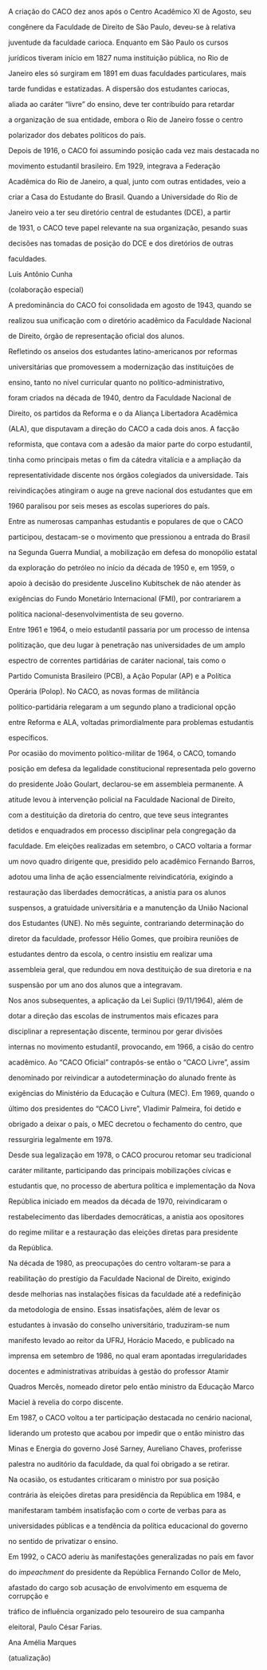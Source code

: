 

A criação do CACO dez anos após o Centro Acadêmico XI de Agosto, seu

congênere da Faculdade de Direito de São Paulo, deveu-se à relativa

juventude da faculdade carioca. Enquanto em São Paulo os cursos

jurídicos tiveram início em 1827 numa instituição pública, no Rio de

Janeiro eles só surgiram em 1891 em duas faculdades particulares, mais

tarde fundidas e estatizadas. A dispersão dos estudantes cariocas,

aliada ao caráter “livre” do ensino, deve ter contribuído para retardar

a organização de sua entidade, embora o Rio de Janeiro fosse o centro

polarizador dos debates políticos do país.



Depois de 1916, o CACO foi assumindo posição cada vez mais destacada no

movimento estudantil brasileiro. Em 1929, integrava a Federação

Acadêmica do Rio de Janeiro, a qual, junto com outras entidades, veio a

criar a Casa do Estudante do Brasil. Quando a Universidade do Rio de

Janeiro veio a ter seu diretório central de estudantes (DCE), a partir

de 1931, o CACO teve papel relevante na sua organização, pesando suas

decisões nas tomadas de posição do DCE e dos diretórios de outras

faculdades.



Luís Antônio Cunha



(colaboração especial)



A predominância do CACO foi consolidada em agosto de 1943, quando se

realizou sua unificação com o diretório acadêmico da Faculdade Nacional

de Direito, órgão de representação oficial dos alunos.



Refletindo os anseios dos estudantes latino-americanos por reformas

universitárias que promovessem a modernização das instituições de

ensino, tanto no nível curricular quanto no político-administrativo,

foram criados na década de 1940, dentro da Faculdade Nacional de

Direito, os partidos da Reforma e o da Aliança Libertadora Acadêmica

(ALA), que disputavam a direção do CACO a cada dois anos. A facção

reformista, que contava com a adesão da maior parte do corpo estudantil,

tinha como principais metas o fim da cátedra vitalícia e a ampliação da

representatividade discente nos órgãos colegiados da universidade. Tais

reivindicações atingiram o auge na greve nacional dos estudantes que em

1960 paralisou por seis meses as escolas superiores do país.



Entre as numerosas campanhas estudantis e populares de que o CACO

participou, destacam-se o movimento que pressionou a entrada do Brasil

na Segunda Guerra Mundial, a mobilização em defesa do monopólio estatal

da exploração do petróleo no início da década de 1950 e, em 1959, o

apoio à decisão do presidente Juscelino Kubitschek de não atender às

exigências do Fundo Monetário Internacional (FMI), por contrariarem a

política nacional-desenvolvimentista de seu governo.



Entre 1961 e 1964, o meio estudantil passaria por um processo de intensa

politização, que deu lugar à penetração nas universidades de um amplo

espectro de correntes partidárias de caráter nacional, tais como o

Partido Comunista Brasileiro (PCB), a Ação Popular (AP) e a Política

Operária (Polop). No CACO, as novas formas de militância

político-partidária relegaram a um segundo plano a tradicional opção

entre Reforma e ALA, voltadas primordialmente para problemas estudantis

específicos.



Por ocasião do movimento político-militar de 1964, o CACO, tomando

posição em defesa da legalidade constitucional representada pelo governo

do presidente João Goulart, declarou-se em assembleia permanente. A

atitude levou à intervenção policial na Faculdade Nacional de Direito,

com a destituição da diretoria do centro, que teve seus integrantes

detidos e enquadrados em processo disciplinar pela congregação da

faculdade. Em eleições realizadas em setembro, o CACO voltaria a formar

um novo quadro dirigente que, presidido pelo acadêmico Fernando Barros,

adotou uma linha de ação essencialmente reivindicatória, exigindo a

restauração das liberdades democráticas, a anistia para os alunos

suspensos, a gratuidade universitária e a manutenção da União Nacional

dos Estudantes (UNE). No mês seguinte, contrariando determinação do

diretor da faculdade, professor Hélio Gomes, que proibira reuniões de

estudantes dentro da escola, o centro insistiu em realizar uma

assembleia geral, que redundou em nova destituição de sua diretoria e na

suspensão por um ano dos alunos que a integravam.



Nos anos subsequentes, a aplicação da Lei Suplici (9/11/1964), além de

dotar a direção das escolas de instrumentos mais eficazes para

disciplinar a representação discente, terminou por gerar divisões

internas no movimento estudantil, provocando, em 1966, a cisão do centro

acadêmico. Ao “CACO Oficial” contrapôs-se então o “CACO Livre”, assim

denominado por reivindicar a autodeterminação do alunado frente às

exigências do Ministério da Educação e Cultura (MEC). Em 1969, quando o

último dos presidentes do “CACO Livre”, Vladimir Palmeira, foi detido e

obrigado a deixar o país, o MEC decretou o fechamento do centro, que

ressurgiria legalmente em 1978.



Desde sua legalização em 1978, o CACO procurou retomar seu tradicional

caráter militante, participando das principais mobilizações cívicas e

estudantis que, no processo de abertura política e implementação da Nova

República iniciado em meados da década de 1970, reivindicaram o

restabelecimento das liberdades democráticas, a anistia aos opositores

do regime militar e a restauração das eleições diretas para presidente

da República.



Na década de 1980, as preocupações do centro voltaram-se para a

reabilitação do prestígio da Faculdade Nacional de Direito, exigindo

desde melhorias nas instalações físicas da faculdade até a redefinição

da metodologia de ensino. Essas insatisfações, além de levar os

estudantes à invasão do conselho universitário, traduziram-se num

manifesto levado ao reitor da UFRJ, Horácio Macedo, e publicado na

imprensa em setembro de 1986, no qual eram apontadas irregularidades

docentes e administrativas atribuídas à gestão do professor Atamir

Quadros Mercês, nomeado diretor pelo então ministro da Educação Marco

Maciel à revelia do corpo discente.



Em 1987, o CACO voltou a ter participação destacada no cenário nacional,

liderando um protesto que acabou por impedir que o então ministro das

Minas e Energia do governo José Sarney, Aureliano Chaves, proferisse

palestra no auditório da faculdade, da qual foi obrigado a se retirar.

Na ocasião, os estudantes criticaram o ministro por sua posição

contrária às eleições diretas para presidência da República em 1984, e

manifestaram também insatisfação com o corte de verbas para as

universidades públicas e a tendência da política educacional do governo

no sentido de privatizar o ensino.



Em 1992, o CACO aderiu às manifestações generalizadas no país em favor

do *impeachment* do presidente da República Fernando Collor de Melo,

afastado do cargo sob acusação de envolvimento em esquema de corrupção e

tráfico de influência organizado pelo tesoureiro de sua campanha

eleitoral, Paulo César Farias.



Ana Amélia Marques



(atualização)



